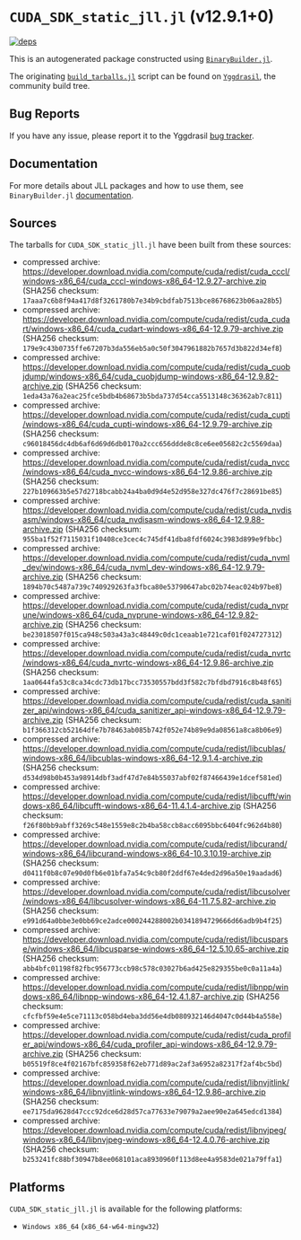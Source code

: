 # `CUDA_SDK_static_jll.jl` (v12.9.1+0)

[![deps](https://juliahub.com/docs/CUDA_SDK_static_jll/deps.svg)](https://juliahub.com/ui/Packages/General/CUDA_SDK_static_jll/)

This is an autogenerated package constructed using [`BinaryBuilder.jl`](https://github.com/JuliaPackaging/BinaryBuilder.jl).

The originating [`build_tarballs.jl`](https://github.com/JuliaPackaging/Yggdrasil/blob/600876daf6bd3fe5d0ef05af2e6506ef19431011/C/CUDA/CUDA_SDK_static@12.9/build_tarballs.jl) script can be found on [`Yggdrasil`](https://github.com/JuliaPackaging/Yggdrasil/), the community build tree.

## Bug Reports

If you have any issue, please report it to the Yggdrasil [bug tracker](https://github.com/JuliaPackaging/Yggdrasil/issues).

## Documentation

For more details about JLL packages and how to use them, see `BinaryBuilder.jl` [documentation](https://docs.binarybuilder.org/stable/jll/).

## Sources

The tarballs for `CUDA_SDK_static_jll.jl` have been built from these sources:

* compressed archive: https://developer.download.nvidia.com/compute/cuda/redist/cuda_cccl/windows-x86_64/cuda_cccl-windows-x86_64-12.9.27-archive.zip (SHA256 checksum: `17aaa7c6b8f94a417d8f3261780b7e34b9cbdfab7513bce86768623b06aa28b5`)
* compressed archive: https://developer.download.nvidia.com/compute/cuda/redist/cuda_cudart/windows-x86_64/cuda_cudart-windows-x86_64-12.9.79-archive.zip (SHA256 checksum: `179e9c43b0735ffe67207b3da556eb5a0c50f3047961882b7657d3b822d34ef8`)
* compressed archive: https://developer.download.nvidia.com/compute/cuda/redist/cuda_cuobjdump/windows-x86_64/cuda_cuobjdump-windows-x86_64-12.9.82-archive.zip (SHA256 checksum: `1eda43a76a2eac25fce5bdb4b68673b5bda737d54cca5513148c36362ab7c811`)
* compressed archive: https://developer.download.nvidia.com/compute/cuda/redist/cuda_cupti/windows-x86_64/cuda_cupti-windows-x86_64-12.9.79-archive.zip (SHA256 checksum: `c96018456dc4db6af6d69d6db0170a2ccc656ddde8c8ce6ee05682c2c5569daa`)
* compressed archive: https://developer.download.nvidia.com/compute/cuda/redist/cuda_nvcc/windows-x86_64/cuda_nvcc-windows-x86_64-12.9.86-archive.zip (SHA256 checksum: `227b109663b5e57d2718bcabb24a4ba0d9d4e52d958e327dc476f7c28691be85`)
* compressed archive: https://developer.download.nvidia.com/compute/cuda/redist/cuda_nvdisasm/windows-x86_64/cuda_nvdisasm-windows-x86_64-12.9.88-archive.zip (SHA256 checksum: `955ba1f52f7115031f10408ce3cec4c745df41dba8fdf6024c3983d899e9fbbc`)
* compressed archive: https://developer.download.nvidia.com/compute/cuda/redist/cuda_nvml_dev/windows-x86_64/cuda_nvml_dev-windows-x86_64-12.9.79-archive.zip (SHA256 checksum: `1894b70c5487a739c740929263fa3fbca80e53790647abc02b74eac024b97be8`)
* compressed archive: https://developer.download.nvidia.com/compute/cuda/redist/cuda_nvprune/windows-x86_64/cuda_nvprune-windows-x86_64-12.9.82-archive.zip (SHA256 checksum: `be23018507f015ca948c503a43a3c48449c0dc1ceaab1e721caf01f024727312`)
* compressed archive: https://developer.download.nvidia.com/compute/cuda/redist/cuda_nvrtc/windows-x86_64/cuda_nvrtc-windows-x86_64-12.9.86-archive.zip (SHA256 checksum: `1aa0644fa53c8ca34cdc73db17bcc73530557bdd3f582c7bfdbd7916c8b48f65`)
* compressed archive: https://developer.download.nvidia.com/compute/cuda/redist/cuda_sanitizer_api/windows-x86_64/cuda_sanitizer_api-windows-x86_64-12.9.79-archive.zip (SHA256 checksum: `b1f366312cb52164dfe7b78463ab085b742f052e74b89e9da08561a8ca8b06e9`)
* compressed archive: https://developer.download.nvidia.com/compute/cuda/redist/libcublas/windows-x86_64/libcublas-windows-x86_64-12.9.1.4-archive.zip (SHA256 checksum: `d534d98b0b453a98914dbf3adf47d7e84b55037abf02f87466439e1dcef581ed`)
* compressed archive: https://developer.download.nvidia.com/compute/cuda/redist/libcufft/windows-x86_64/libcufft-windows-x86_64-11.4.1.4-archive.zip (SHA256 checksum: `f26f80bb9abff3269c548e1559e8c2b4ba58ccb8acc6095bbc6404fc962d4b80`)
* compressed archive: https://developer.download.nvidia.com/compute/cuda/redist/libcurand/windows-x86_64/libcurand-windows-x86_64-10.3.10.19-archive.zip (SHA256 checksum: `d0411f0b8c07e90d0fb6e01bfa7a54c9cb80f2ddf67e4ded2d96a50e19aadad6`)
* compressed archive: https://developer.download.nvidia.com/compute/cuda/redist/libcusolver/windows-x86_64/libcusolver-windows-x86_64-11.7.5.82-archive.zip (SHA256 checksum: `e991d64a0bbe3e0bb69ce2adce000244288002b0341894729666d66adb9b4f25`)
* compressed archive: https://developer.download.nvidia.com/compute/cuda/redist/libcusparse/windows-x86_64/libcusparse-windows-x86_64-12.5.10.65-archive.zip (SHA256 checksum: `abb4bfc01198f82fbc956773ccb98c578c03027b6ad425e829355be0c0a11a4a`)
* compressed archive: https://developer.download.nvidia.com/compute/cuda/redist/libnpp/windows-x86_64/libnpp-windows-x86_64-12.4.1.87-archive.zip (SHA256 checksum: `cfcfbf59e4e5ce71113c058bd4eba3dd56e4db080932146d4047c0d44b4a558e`)
* compressed archive: https://developer.download.nvidia.com/compute/cuda/redist/cuda_profiler_api/windows-x86_64/cuda_profiler_api-windows-x86_64-12.9.79-archive.zip (SHA256 checksum: `b05519f8ce4f02167bfc859358f62eb771d89ac2af3a6952a82317f2af4bc5bd`)
* compressed archive: https://developer.download.nvidia.com/compute/cuda/redist/libnvjitlink/windows-x86_64/libnvjitlink-windows-x86_64-12.9.86-archive.zip (SHA256 checksum: `ee7175da9628d47ccc92dce6d28d57ca77633e79079a2aee90e2a645edcd1384`)
* compressed archive: https://developer.download.nvidia.com/compute/cuda/redist/libnvjpeg/windows-x86_64/libnvjpeg-windows-x86_64-12.4.0.76-archive.zip (SHA256 checksum: `b253241fc88bf30947b8ee068101aca8930960f113d8ee4a9583de021a79ffa1`)

## Platforms

`CUDA_SDK_static_jll.jl` is available for the following platforms:

* `Windows x86_64` (`x86_64-w64-mingw32`)
